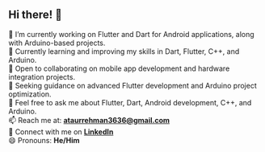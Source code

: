 ## Hi there! 👋  

🔭 I’m currently working on Flutter and Dart for Android applications, along with Arduino-based projects.  
🌱 Currently learning and improving my skills in Dart, Flutter, C++, and Arduino.  
👯 Open to collaborating on mobile app development and hardware integration projects.  
🤔 Seeking guidance on advanced Flutter development and Arduino project optimization.  
💬 Feel free to ask me about Flutter, Dart, Android development, C++, and Arduino.  
📫 Reach me at: **ataurrehman3636@gmail.com**  
💼 Connect with me on **[LinkedIn](www.linkedin.com/in/ataurrehman-cs)**  
😄 Pronouns: **He/Him**  
